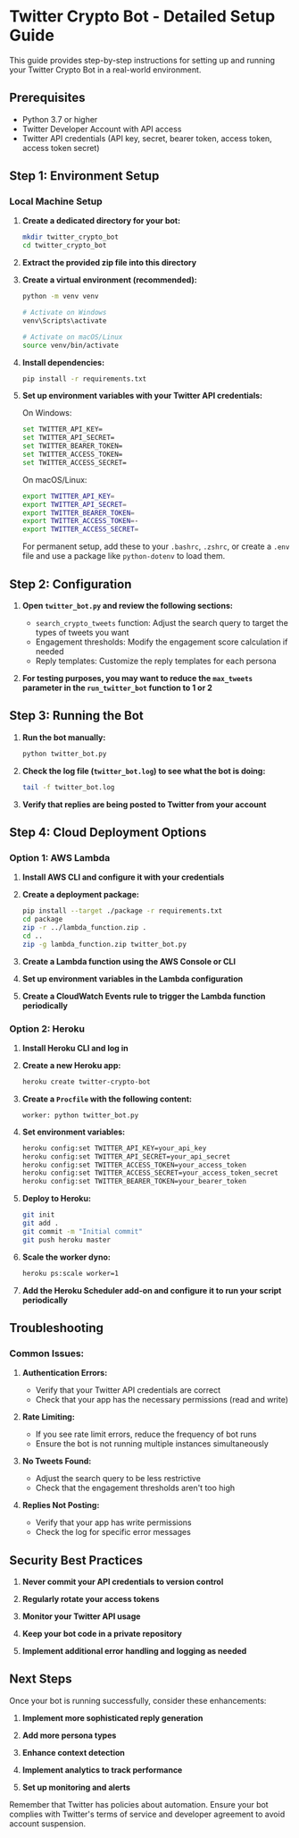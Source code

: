 # Twitter Crypto Bot - Detailed Setup Guide

This guide provides step-by-step instructions for setting up and running your Twitter Crypto Bot in a real-world environment.

## Prerequisites

- Python 3.7 or higher
- Twitter Developer Account with API access
- Twitter API credentials (API key, secret, bearer token, access token, access token secret)

## Step 1: Environment Setup

### Local Machine Setup

1. **Create a dedicated directory for your bot:**
   ```bash
   mkdir twitter_crypto_bot
   cd twitter_crypto_bot
   ```

2. **Extract the provided zip file into this directory**

3. **Create a virtual environment (recommended):**
   ```bash
   python -m venv venv
   
   # Activate on Windows
   venv\Scripts\activate
   
   # Activate on macOS/Linux
   source venv/bin/activate
   ```

4. **Install dependencies:**
   ```bash
   pip install -r requirements.txt
   ```

5. **Set up environment variables with your Twitter API credentials:**

   On Windows:
   ```bash
   set TWITTER_API_KEY=
   set TWITTER_API_SECRET=
   set TWITTER_BEARER_TOKEN=
   set TWITTER_ACCESS_TOKEN=
   set TWITTER_ACCESS_SECRET=
   ```

   On macOS/Linux:
   ```bash
   export TWITTER_API_KEY=
   export TWITTER_API_SECRET=
   export TWITTER_BEARER_TOKEN=
   export TWITTER_ACCESS_TOKEN=-
   export TWITTER_ACCESS_SECRET=
   ```

   For permanent setup, add these to your `.bashrc`, `.zshrc`, or create a `.env` file and use a package like `python-dotenv` to load them.

## Step 2: Configuration

1. **Open `twitter_bot.py` and review the following sections:**

   - `search_crypto_tweets` function: Adjust the search query to target the types of tweets you want
   - Engagement thresholds: Modify the engagement score calculation if needed
   - Reply templates: Customize the reply templates for each persona

2. **For testing purposes, you may want to reduce the `max_tweets` parameter in the `run_twitter_bot` function to 1 or 2**

## Step 3: Running the Bot

1. **Run the bot manually:**
   ```bash
   python twitter_bot.py
   ```

2. **Check the log file (`twitter_bot.log`) to see what the bot is doing:**
   ```bash
   tail -f twitter_bot.log
   ```

3. **Verify that replies are being posted to Twitter from your account**

## Step 4: Cloud Deployment Options

### Option 1: AWS Lambda

1. **Install AWS CLI and configure it with your credentials**

2. **Create a deployment package:**
   ```bash
   pip install --target ./package -r requirements.txt
   cd package
   zip -r ../lambda_function.zip .
   cd ..
   zip -g lambda_function.zip twitter_bot.py
   ```

3. **Create a Lambda function using the AWS Console or CLI**

4. **Set up environment variables in the Lambda configuration**

5. **Create a CloudWatch Events rule to trigger the Lambda function periodically**

### Option 2: Heroku

1. **Install Heroku CLI and log in**

2. **Create a new Heroku app:**
   ```bash
   heroku create twitter-crypto-bot
   ```

3. **Create a `Procfile` with the following content:**
   ```
   worker: python twitter_bot.py
   ```

4. **Set environment variables:**
   ```bash
   heroku config:set TWITTER_API_KEY=your_api_key
   heroku config:set TWITTER_API_SECRET=your_api_secret
   heroku config:set TWITTER_ACCESS_TOKEN=your_access_token
   heroku config:set TWITTER_ACCESS_SECRET=your_access_token_secret
   heroku config:set TWITTER_BEARER_TOKEN=your_bearer_token
   ```

5. **Deploy to Heroku:**
   ```bash
   git init
   git add .
   git commit -m "Initial commit"
   git push heroku master
   ```

6. **Scale the worker dyno:**
   ```bash
   heroku ps:scale worker=1
   ```

7. **Add the Heroku Scheduler add-on and configure it to run your script periodically**

## Troubleshooting

### Common Issues:

1. **Authentication Errors:**
   - Verify that your Twitter API credentials are correct
   - Check that your app has the necessary permissions (read and write)

2. **Rate Limiting:**
   - If you see rate limit errors, reduce the frequency of bot runs
   - Ensure the bot is not running multiple instances simultaneously

3. **No Tweets Found:**
   - Adjust the search query to be less restrictive
   - Check that the engagement thresholds aren't too high

4. **Replies Not Posting:**
   - Verify that your app has write permissions
   - Check the log for specific error messages

## Security Best Practices

1. **Never commit your API credentials to version control**

2. **Regularly rotate your access tokens**

3. **Monitor your Twitter API usage**

4. **Keep your bot code in a private repository**

5. **Implement additional error handling and logging as needed**

## Next Steps

Once your bot is running successfully, consider these enhancements:

1. **Implement more sophisticated reply generation**

2. **Add more persona types**

3. **Enhance context detection**

4. **Implement analytics to track performance**

5. **Set up monitoring and alerts**

Remember that Twitter has policies about automation. Ensure your bot complies with Twitter's terms of service and developer agreement to avoid account suspension.
